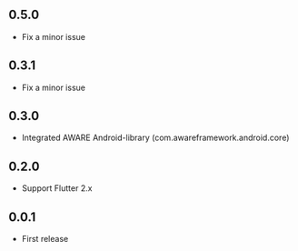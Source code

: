 ## 0.5.0
* Fix a minor issue

## 0.3.1
* Fix a minor issue

## 0.3.0
* Integrated AWARE Android-library (com.awareframework.android.core)

## 0.2.0
* Support Flutter 2.x

## 0.0.1
* First release
